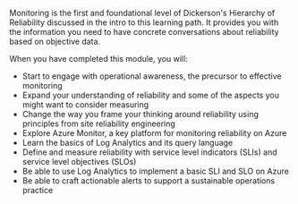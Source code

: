 Monitoring is the first and foundational level of Dickerson's Hierarchy of
Reliability discussed in the intro to this learning path. It provides you
with the information you need to have concrete conversations about
reliability based on objective data.

When you have completed this module, you will:

-   Start to engage with operational awareness, the precursor to effective
    monitoring
-   Expand your understanding of reliability and some of the aspects you
    might want to consider measuring
-   Change the way you frame your thinking around reliability using
    principles from site reliability engineering
-   Explore Azure Monitor, a key platform for monitoring reliability on
    Azure
-   Learn the basics of Log Analytics and its query language
-   Define and measure reliability with service level indicators (SLIs) and
    service level objectives (SLOs)
-   Be able to use Log Analytics to implement a basic SLI and SLO on Azure
-   Be able to craft actionable alerts to support a sustainable operations
    practice
